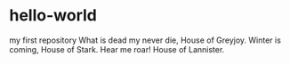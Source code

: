 # hello-world
my first repository
What is dead my never die, House of Greyjoy.
Winter is coming, House of Stark.
Hear me roar! House of Lannister.
